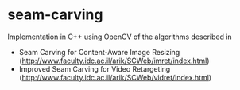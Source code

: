 # seam-carving

Implementation in C++ using OpenCV of the algorithms described in

* Seam Carving for Content-Aware Image Resizing (http://www.faculty.idc.ac.il/arik/SCWeb/imret/index.html)
* Improved Seam Carving for Video Retargeting (http://www.faculty.idc.ac.il/arik/SCWeb/vidret/index.html)
